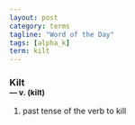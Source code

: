 ```yaml
---
layout: post
category: terms
tagline: "Word of the Day"
tags: [alpha_k]
term: kilt
---
```


<h3>Kilt<br/> <small>&mdash; v. (kilt)</small></h3>
<p><ol><li>past tense of the verb to kill</li>
</ol></p>
